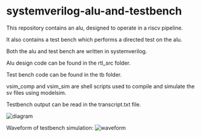# systemverilog-alu-and-testbench

This repository contains an alu, designed to operate in a riscv pipeline.

It also contains a test bench which performs a directed test on the alu.

Both the alu and test bench are written in systemverilog.

Alu design code can be found in the rtl_src folder.

Test bench code can be found in the tb folder.

vsim_comp and vsim_sim are shell scripts used to compile and simulate the sv files using modelsim.

Testbench output can be read in the transcript.txt file.

![diagram](https://user-images.githubusercontent.com/39601174/225287814-9f01c449-18e3-4dbf-9ad5-b4673b27e8d8.png)

Waveform of testbench simulation:
![waveform](https://user-images.githubusercontent.com/39601174/225491935-8221ab63-8a1a-402a-a669-9e769d97f2b7.png)
